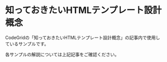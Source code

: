 # 知っておきたいHTMLテンプレート設計概念

CodeGridの「知っておきたいHTMLテンプレート設計概念」の記事内で使用しているサンプルです。

各サンプルの解説については上記記事をご確認ください。
